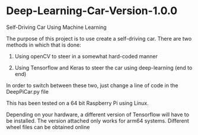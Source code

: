 # Deep-Learning-Car-Version-1.0.0
Self-Driving Car Using Machine Learning

The purpose of this project is to use create a self-driving car. There are two methods in which that is done:

1. Using openCV to steer in a somewhat hard-coded manner

2. Using Tensorflow and Keras to steer the car using deep-learning (end to end)

In order to switch between these two, just change a line of code in the DeepPiCar.py file

This has been tested on a 64 bit Raspberry Pi using Linux. 

Depending on your hardware, a different version of Tensorflow will have to be installed. The version attached only works for arm64 systems. Different wheel files can be obtained online
